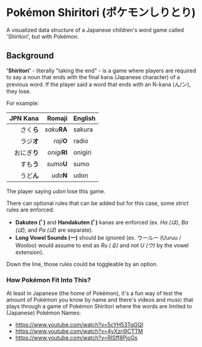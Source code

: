 # Pokémon Shiritori (ポケモンしりとり)

A visualized data structure of a Japanese children's word game called 'Shiritori', but with Pokémon.


## Background

**'Shiritori'** - literally "taking the end" - is a game where players are required to say a noun that ends with the final kana (Japanese character) of a previous word. If the player said a word that ends with an N-kana (ん/ン), they lose.

For example:

| JPN Kana    | Romaji        | English |
| -----------:| -------------:| ------- |
| さく**ら**   | _saku_**RA**  | sakura  |
| ラジ**オ**   | _raji_**O**   | radio   |
| おにぎ**り** | _onigi_**RI** | onigiri |
| すも**う**   | _sumo_**U**   | sumo    |
| うど**ん**   | _udo_**N**    | udon    |

The player saying _udon_ lose this game.

There can optional rules that can be added but for this case, some strict rules are enforced:

- **Dakuten (ﾞ)** and **Handakuten (ﾟ)** kanas are enforced (ex. _Ha (は)_, _Ba (ば)_, and _Pa (ぱ)_ are separate).
- **Long Vowel Sounds (ー)** should be ignored (ex. ウールー (Uuruu / Wooloo) would assume to end as _Ru (る)_ and not _U (ウ)_ by the vowel extension).

Down the line, those rules could be toggleable by an option.

### How Pokémon Fit Into This?

At least in Japanese (the home of Pokémon), it's a fun way of test the amount of Pokémon you know by name and there's videos and music that plays through a game of Pokémon Shiritori where the words are limited to (Japanese) Pokémon Names:

- https://www.youtube.com/watch?v=5cYH53TgGQI
- https://www.youtube.com/watch?v=4yXzri9CTTM
- https://www.youtube.com/watch?v=RlSff8PjoGs
